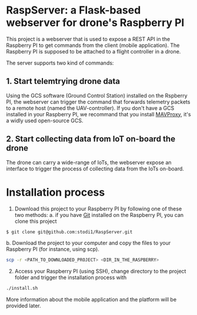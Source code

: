 # RaspServer: a Flask-based webserver for drone's Raspberry PI
This project is a webserver that is used to expose a REST API in the Raspberry PI to get commands from the client (mobile application). The Raspberry PI is supposed to be attached to a flight controller in a drone.

The server supports two kind of commands:

## 1. Start telemtrying drone data
Using the GCS software (Ground Control Station) installed on the Rspberry PI, the webserver can trigger the command that forwards telemetry packets to a remote host (named the UAV-controller). If you don't have a GCS installed in your Raspberry PI, we recommand that you install [MAVProxy](https://ardupilot.org/mavproxy/docs/getting_started/download_and_installation.html#mavproxy-downloadinstalllinux), it's a widly used open-source GCS.

## 2. Start collecting data from IoT on-board the drone
The drone can carry a wide-range of IoTs, the webserver expose an interface to trigger the process of collecting data from the IoTs on-board.

# Installation process
1. Download this project to your Raspberry PI by following one of these two methods:
a. if you have [Git](https://linuxize.com/post/how-to-install-git-on-raspberry-pi/) installed on the Raspberry PI, you can clone this project
```sh
$ git clone git@github.com:stodi1/RaspServer.git
```
b. Download the project to your computer and copy the files to your Raspberry PI (for instance, using scp).
```sh
scp -r <PATH_TO_DOWNLOADED_PROJECT> <DIR_IN_THE_RASPBERRY>
```

2. Access your Raspberry PI (using SSH), change directory to the project folder and trigger the installation process with
```sh
./install.sh
```

More information about the mobile application and the platform will be provided later.